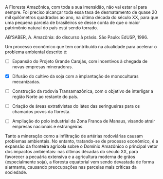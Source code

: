 

A Floresta Amazônica, com toda a sua imensidão, não vai estar aí para sempre. Foi preciso alcançar toda essa taxa de desmatamento de quase 20 mil quilômetros quadrados ao ano, na última década do século XX, para que uma pequena parcela de brasileiros se desse conta de que o maior patrimônio natural do país está sendo torrado.

AB’SABER, A. Amazônia: do discurso à práxis. São Paulo: EdUSP, 1996.

Um processo econômico que tem contribuído na atualidade para acelerar o problema ambiental descrito é:



- [ ] Expansão do Projeto Grande Carajás, com incentivos à chegada de novas empresas mineradoras.
- [x] Difusão do cultivo da soja com a implantação de monoculturas mecanizadas.
- [ ] Construção da rodovia Transamazônica, com o objetivo de interligar a região Norte ao restante do país.
- [ ] Criação de áreas extrativistas do látex das seringueiras para os chamados povos da floresta.
- [ ] Ampliação do polo industrial da Zona Franca de Manaus, visando atrair empresas nacionais e estrangeiras.


Tanto a mineração como a infiltração de artérias rodoviárias causam problemas ambientais. No entanto, tratando-se de processo econômico, é a expansão da fronteira agrícola sobre o Domínio Amazônico o principal vetor dos impactos ambientais: nas últimas décadas do século XX, para favorecer a pecuária extensiva e a agricultura moderna de grãos (especialmente soja), a floresta equatorial vem sendo devastada de forma alarmante, causando preocupações nas parcelas mais críticas da sociedade.

        